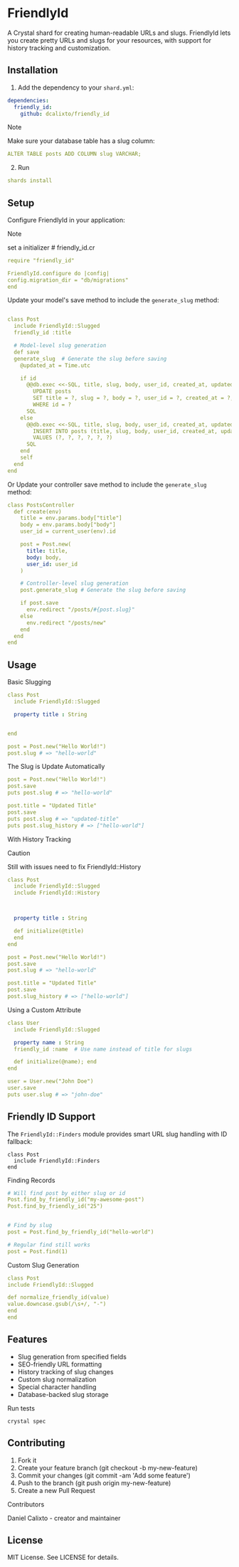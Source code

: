 # FriendlyId

A Crystal shard for creating human-readable URLs and slugs. FriendlyId lets you create pretty URLs and slugs for your resources, with support for history tracking and customization.

## Installation

1. Add the dependency to your `shard.yml`:

```yaml
dependencies:
  friendly_id:
    github: dcalixto/friendly_id
```

> [!NOTE]
> Make sure your database table has a slug column:

```yaml
ALTER TABLE posts ADD COLUMN slug VARCHAR;
```

2. Run

```yaml
shards install
```

## Setup

Configure FriendlyId in your application:

> [!NOTE]
> set a initializer # friendly_id.cr

```yaml
require "friendly_id"

FriendlyId.configure do |config|
config.migration_dir = "db/migrations"
end
```

Update your model's save method to include the `generate_slug` method:

```yaml

class Post
  include FriendlyId::Slugged
  friendly_id :title

  # Model-level slug generation
  def save
  generate_slug  # Generate the slug before saving
    @updated_at = Time.utc

    if id
      @@db.exec <<-SQL, title, slug, body, user_id, created_at, updated_at, id
        UPDATE posts
        SET title = ?, slug = ?, body = ?, user_id = ?, created_at = ?, updated_at = ?
        WHERE id = ?
      SQL
    else
      @@db.exec <<-SQL, title, slug, body, user_id, created_at, updated_at
        INSERT INTO posts (title, slug, body, user_id, created_at, updated_at)
        VALUES (?, ?, ?, ?, ?, ?)
      SQL
    end
    self
  end
end

```

Or Update your controller save method to include the `generate_slug` method:

```yaml
class PostsController
  def create(env)
    title = env.params.body["title"]
    body = env.params.body["body"]
    user_id = current_user(env).id

    post = Post.new(
      title: title,
      body: body,
      user_id: user_id
    )

    # Controller-level slug generation
    post.generate_slug # Generate the slug before saving

    if post.save
      env.redirect "/posts/#{post.slug}"
    else
      env.redirect "/posts/new"
    end
  end
end
```

## Usage

Basic Slugging

```yaml
class Post
  include FriendlyId::Slugged

  property title : String


end

post = Post.new("Hello World!")
post.slug # => "hello-world"
```

The Slug is Update Automatically

```yaml
post = Post.new("Hello World!")
post.save
puts post.slug # => "hello-world"

post.title = "Updated Title"
post.save
puts post.slug # => "updated-title"
puts post.slug_history # => ["hello-world"]
```

With History Tracking

> [!CAUTION]
> Still with issues need to fix FriendlyId::History

```yaml
class Post
  include FriendlyId::Slugged
  include FriendlyId::History



  property title : String

  def initialize(@title)
  end
end

post = Post.new("Hello World!")
post.save
post.slug # => "hello-world"

post.title = "Updated Title"
post.save
post.slug_history # => ["hello-world"]
```

Using a Custom Attribute

```yaml
class User
  include FriendlyId::Slugged

  property name : String
  friendly_id :name  # Use name instead of title for slugs

  def initialize(@name); end
end

user = User.new("John Doe")
user.save
puts user.slug # => "john-doe"
```

## Friendly ID Support

The `FriendlyId::Finders` module provides smart URL slug handling with ID fallback:

```crystal
class Post
  include FriendlyId::Finders
end

```

Finding Records

```yaml
# Will find post by either slug or id
Post.find_by_friendly_id("my-awesome-post")
Post.find_by_friendly_id("25")
```

```yaml

# Find by slug
post = Post.find_by_friendly_id("hello-world")

# Regular find still works
post = Post.find(1)

```

Custom Slug Generation

```yaml
class Post
include FriendlyId::Slugged

def normalize_friendly_id(value)
value.downcase.gsub(/\s+/, "-")
end
end
```

## Features

- Slug generation from specified fields
- SEO-friendly URL formatting
- History tracking of slug changes
- Custom slug normalization
- Special character handling
- Database-backed slug storage

Run tests

```crystal
crystal spec

```

## Contributing

1. Fork it
2. Create your feature branch (git checkout -b my-new-feature)
3. Commit your changes (git commit -am 'Add some feature')
4. Push to the branch (git push origin my-new-feature)
5. Create a new Pull Request

Contributors

Daniel Calixto - creator and maintainer

## License

MIT License. See LICENSE for details.
